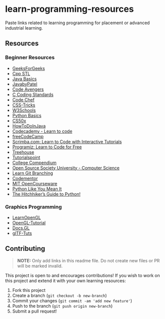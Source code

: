 # learn-programming-resources
Paste links related to learning programming for placement or advanced industrial learning.

## Resources

### Beginner Resources
* [GeeksForGeeks](https://www.geeksforgeeks.org/)
* [Cpp STL](https://www.tutorialspoint.com/cpp_standard_library/index.htm)
* [Java Basics](https://www.tutorialspoint.com/java/index.htm)
* [JavabyPatel](https://javabypatel.blogspot.com/)
* [Code Avengers](https://www.codeavengers.com/)
* [C Coding Standards](https://users.ece.cmu.edu/~eno/coding/CCodingStandard.html#pnames)
* [Code Chef](https://www.codechef.com/)
* [CSS-Tricks](https://css-tricks.com/)
* [W3Schools](https://www.w3schools.com/)
* [Python Basics](https://www.w3schools.com/python/)
* [CS50x](https://cs50.harvard.edu/x/2021/)
* [HowToDoInJava](https://howtodoinjava.com/)
* [Codecademy - Learn to code](https://www.codecademy.com/)
* [freeCodeCamp](https://www.freecodecamp.org)
* [Scrimba.com: Learn to Code with Interactive Tutorials](https://scrimba.com)
* [Programiz: Learn to Code for Free](https://programiz.com)
* [Treehouse](https://teamtreehouse.com/)
* [Tutorialspoint](https://tutorialspoint.com)
* [College Compendium](https://collegecompendium.org/)
* [Open Source Society University - Computer Science](https://github.com/ossu/computer-science)
* [Learn Git Branching](https://learngitbranching.js.org/)
* [Codementor](https://www.codementor.io/)
* [MIT OpenCourseware](https://ocw.mit.edu/courses/electrical-engineering-and-computer-science/)
* [Python Like You Mean It](https://www.pythonlikeyoumeanit.com/)
* [The Hitchhiker’s Guide to Python!](https://python-guide.readthedocs.io/en/latest/)

### Graphics Programming
* [LearnOpenGL](https://learnopengl.com/)
* [OpenGL-Tutorial](http://www.opengl-tutorial.org/)
* [Docs.GL](http://docs.gl/)
* [glTF-Tuts](https://github.com/KhronosGroup/glTF-Tutorials)

## Contributing
> **NOTE:** Only add links in this readme file. Do not create new files or PR will be marked invalid.

This project is open to and encourages contributions!  If you wish to work on this project and extend it with your own learning resources:

1.  Fork this project
2.  Create a branch (`git checkout -b new-branch`)
3.  Commit your changes (`git commit -am 'add new feature'`)
4.  Push to the branch (`git push origin new-branch`)
5.  Submit a pull request!
